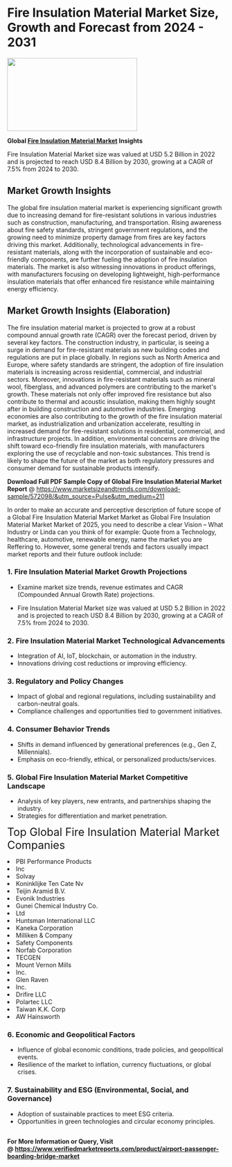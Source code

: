 <H1>Fire Insulation Material Market Size, Growth and Forecast from 2024 - 2031</H1><img class="aligncenter size-medium wp-image-584254" src="https://thirdeyenews.in/wp-content/uploads/2024/09/Global-Market-Research-300x168.jpeg" alt="" width="300" height="168" /><p><strong>Global&nbsp;<a href="https://www.marketsizeandtrends.com/download-sample/572098/&amp;utm_source=Pulse&amp;utm_medium=211">Fire Insulation Material Market</a> Insights</strong></p><p>Fire Insulation Material Market size was valued at USD 5.2 Billion in 2022 and is projected to reach USD 8.4 Billion by 2030, growing at a CAGR of 7.5% from 2024 to 2030.</p><p><h2>Market Growth Insights</h2> The global fire insulation material market is experiencing significant growth due to increasing demand for fire-resistant solutions in various industries such as construction, manufacturing, and transportation. Rising awareness about fire safety standards, stringent government regulations, and the growing need to minimize property damage from fires are key factors driving this market. Additionally, technological advancements in fire-resistant materials, along with the incorporation of sustainable and eco-friendly components, are further fueling the adoption of fire insulation materials. The market is also witnessing innovations in product offerings, with manufacturers focusing on developing lightweight, high-performance insulation materials that offer enhanced fire resistance while maintaining energy efficiency. <h2>Market Growth Insights (Elaboration)</h2> The fire insulation material market is projected to grow at a robust compound annual growth rate (CAGR) over the forecast period, driven by several key factors. The construction industry, in particular, is seeing a surge in demand for fire-resistant materials as new building codes and regulations are put in place globally. In regions such as North America and Europe, where safety standards are stringent, the adoption of fire insulation materials is increasing across residential, commercial, and industrial sectors. Moreover, innovations in fire-resistant materials such as mineral wool, fiberglass, and advanced polymers are contributing to the market's growth. These materials not only offer improved fire resistance but also contribute to thermal and acoustic insulation, making them highly sought after in building construction and automotive industries. Emerging economies are also contributing to the growth of the fire insulation material market, as industrialization and urbanization accelerate, resulting in increased demand for fire-resistant solutions in residential, commercial, and infrastructure projects. In addition, environmental concerns are driving the shift toward eco-friendly fire insulation materials, with manufacturers exploring the use of recyclable and non-toxic substances. This trend is likely to shape the future of the market as both regulatory pressures and consumer demand for sustainable products intensify. </p><p><span class=""><strong>Download Full PDF Sample Copy of Global Fire Insulation Material Market Report</strong> @ <a href="https://www.marketsizeandtrends.com/download-sample/572098/&amp;utm_source=Pulse&amp;utm_medium=211" target="_blank">https://www.marketsizeandtrends.com/download-sample/572098/&amp;utm_source=Pulse&amp;utm_medium=211</a></span></p><p>In order to make an accurate and perceptive description of future scope of a Global&nbsp;Fire Insulation Material Market Market as Global&nbsp;Fire Insulation Material Market Market of 2025, you need to describe a clear Vision &ndash; What Industry or Linda can you think of for example: Quote from a Technology, healthcare, automotive, renewable energy, name the market you are Reffering to. However, some general trends and factors usually impact market reports and their future outlook include:</p><h3>1.&nbsp;<strong>Fire Insulation Material Market Growth Projections</strong></h3><ul><li>Examine market size trends, revenue estimates and CAGR (Compounded Annual Growth Rate) projections.</li><li><p>Fire Insulation Material Market size was valued at USD 5.2 Billion in 2022 and is projected to reach USD 8.4 Billion by 2030, growing at a CAGR of 7.5% from 2024 to 2030.</p></li></ul><h3>2.&nbsp;<strong>Fire Insulation Material Market Technological Advancements</strong></h3><ul><li>Integration of AI, IoT, blockchain, or automation in the industry.</li><li>Innovations driving cost reductions or improving efficiency.</li></ul><h3>3.&nbsp;<strong>Regulatory and Policy Changes</strong></h3><ul><li>Impact of global and regional regulations, including sustainability and carbon-neutral goals.</li><li>Compliance challenges and opportunities tied to government initiatives.</li></ul><h3>4.&nbsp;<strong>Consumer Behavior Trends</strong></h3><ul><li>Shifts in demand influenced by generational preferences (e.g., Gen Z, Millennials).</li><li>Emphasis on eco-friendly, ethical, or personalized products/services.</li></ul><h3>5.&nbsp;<strong>Global Fire Insulation Material Market Competitive Landscape</strong></h3><ul><li>Analysis of key players, new entrants, and partnerships shaping the industry.</li><li>Strategies for differentiation and market penetration.</li></ul><p data-pm-slice="1 1 []"><span style="color: inherit; font-family: inherit; font-size: 25px;">Top Global Fire Insulation Material Market Companies</span></p><div class="" data-test-id=""><p><li>PBI Performance Products</li><li> Inc</li><li> Solvay</li><li> Koninklijke Ten Cate Nv</li><li> Teijin Aramid B.V.</li><li> Evonik Industries</li><li> Gunei Chemical Industry Co.</li><li> Ltd</li><li> Huntsman International LLC</li><li> Kaneka Corporation</li><li> Milliken & Company</li><li> Safety Components</li><li> Norfab Corporation</li><li> TECGEN</li><li> Mount Vernon Mills</li><li> Inc.</li><li> Glen Raven</li><li> Inc.</li><li> Drifire LLC</li><li> Polartec LLC</li><li> Taiwan K.K. Corp</li><li> AW Hainsworth</li></p></div><h3>6.&nbsp;<strong>Economic and Geopolitical Factors</strong></h3><ul><li>Influence of global economic conditions, trade policies, and geopolitical events.</li><li>Resilience of the market to inflation, currency fluctuations, or global crises.</li></ul><h3>7.&nbsp;<strong>Sustainability and ESG (Environmental, Social, and Governance)</strong></h3><ul><li>Adoption of sustainable practices to meet ESG criteria.</li><li>Opportunities in green technologies and circular economy principles.</li></ul><h2><strong style="font-size: 14px;">For More Information or Query, Visit @&nbsp;</strong><a style="background-color: #ffffff; font-size: 14px;" href="https://www.marketsizeandtrends.com/report/fire-insulation-material-market/" target="_blank">https://www.verifiedmarketreports.com/product/airport-passenger-boarding-bridge-market</a></h2>
